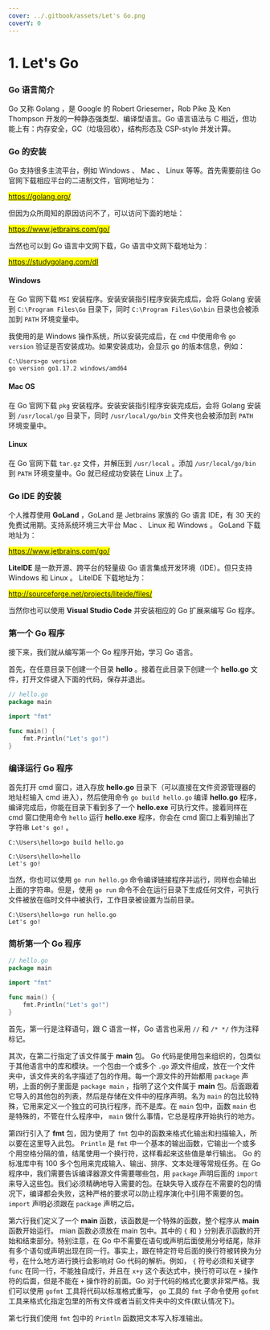 ```yaml
---
cover: ../.gitbook/assets/Let's Go.png
coverY: 0
---
```


# 1. Let's Go

### Go 语言简介

Go 又称 Golang ，是 Google 的 Robert Griesemer，Rob Pike 及 Ken Thompson 开发的一种静态强类型、编译型语言。Go 语言语法与 C 相近，但功能上有：内存安全，GC（垃圾回收），结构形态及 CSP-style 并发计算。

### Go 的安装

Go 支持很多主流平台，例如 Windows 、 Mac 、 Linux 等等。首先需要前往 Go 官网下载相应平台的二进制文件，官网地址为：

<mark style="color:blue;">https://golang.org/</mark>

但因为众所周知的原因访问不了，可以访问下面的地址：

<mark style="color:blue;">https://www.jetbrains.com/go/</mark>

当然也可以到 Go 语言中文网下载，Go 语言中文网下载地址为：

<mark style="color:blue;">https://studygolang.com/dl</mark>

#### Windows

在 Go 官网下载 `MSI` 安装程序。安装安装指引程序安装完成后，会将 Golang 安装到 `C:\Program Files\Go` 目录下，同时 `C:\Program Files\Go\bin` 目录也会被添加到 `PATH` 环境变量中。

我使用的是 Windows 操作系统，所以安装完成后，在 `cmd` 中使用命令 `go version` 验证是否安装成功。如果安装成功，会显示 go 的版本信息，例如：

```shell
C:\Users>go version
go version go1.17.2 windows/amd64
```

#### Mac OS

在 Go 官网下载 `pkg` 安装程序。安装安装指引程序安装完成后，会将 Golang 安装到 `/usr/local/go` 目录下，同时 `/usr/local/go/bin` 文件夹也会被添加到 `PATH` 环境变量中。

#### Linux

在 Go 官网下载 `tar.gz` 文件，并解压到 `/usr/local` 。添加 `/usr/local/go/bin` 到 `PATH` 环境变量中。Go 就已经成功安装在 Linux 上了。

### Go IDE 的安装

个人推荐使用 **GoLand** ，GoLand 是 Jetbrains 家族的 Go 语言 IDE，有 30 天的免费试用期。支持系统环境三大平台 Mac 、 Linux 和 Windows 。 GoLand 下载地址为：

<mark style="color:blue;">https://www.jetbrains.com/go/</mark>

**LiteIDE** 是一款开源、跨平台的轻量级 Go 语言集成开发环境（IDE）。但只支持 Windows 和 Linux 。 LiteIDE 下载地址为：

<mark style="color:blue;">http://sourceforge.net/projects/liteide/files/</mark>

当然你也可以使用 **Visual Studio Code** 并安装相应的 Go 扩展来编写 Go 程序。

### 第一个 Go 程序

接下来，我们就从编写第一个 Go 程序开始，学习 Go 语言。

首先，在任意目录下创建一个目录 **hello** 。接着在此目录下创建一个 **hello.go** 文件，打开文件键入下面的代码，保存并退出。

```go
// hello.go
package main

import "fmt"

func main() {
	fmt.Println("Let's go!")
}
```

### 编译运行 Go 程序

首先打开 cmd 窗口，进入存放 **hello.go** 目录下（可以直接在文件资源管理器的地址栏输入 cmd 进入），然后使用命令 `go build hello.go` 编译 **hello.go** 程序，编译完成后，你能在目录下看到多了一个 **hello.exe** 可执行文件。接着同样在 cmd 窗口使用命令 `hello` 运行 **hello.exe** 程序，你会在 cmd 窗口上看到输出了字符串 `Let's go!` 。

```shell
C:\Users\hello>go build hello.go

C:\Users\hello>hello
Let's go!
```

当然，你也可以使用 `go run hello.go` 命令编译链接程序并运行，同样也会输出上面的字符串。但是，使用 `go run` 命令不会在运行目录下生成任何文件，可执行文件被放在临时文件中被执行，工作目录被设置为当前目录。

```shell
C:\Users\hello>go run hello.go
Let's go!
```

### 简析第一个 Go 程序

```go
// hello.go
package main

import "fmt"

func main() {
	fmt.Println("Let's go!")
}
```

首先，第一行是注释语句，跟 C 语言一样，Go 语言也采用 `//` 和 `/* */` 作为注释标记。

其次，在第二行指定了该文件属于 **main** 包。 Go 代码是使用包来组织的，包类似于其他语言中的库和模块。一个包由一个或多个 `.go` 源文件组成，放在一个文件夹中，该文件夹的名字描述了包的作用。每一个源文件的开始都用 `package` 声明，上面的例子里面是 `package main` ，指明了这个文件属于 **main** 包。后面跟着它导入的其他包的列表，然后是存储在文件中的程序声明。名为 `main` 的包比较特殊，它用来定义一个独立的可执行程序，而不是库。在 `main` 包中，函数 `main` 也是特殊的，不管在什么程序中， `main` 做什么事情，它总是程序开始执行的地方。

第四行引入了 **fmt** 包，因为使用了 `fmt` 包中的函数来格式化输出和扫描输入，所以要在这里导入此包。 `Println` 是 `fmt` 中一个基本的输出函数，它输出一个或多个用空格分隔的值，结尾使用一个换行符，这样看起来这些值是单行输出。 Go 的标准库中有 100 多个包用来完成输入、输出、排序、文本处理等常规任务。在 Go 程序中，我们需要告诉编译器源文件需要哪些包，用 `package` 声明后面的 `import` 来导入这些包。我们必须精确地导入需要的包。在缺失导入或存在不需要的包的情况下，编译都会失败，这种严格的要求可以防止程序演化中引用不需要的包。 `import` 声明必须跟在 `package` 声明之后。

第六行我们定义了一个 **main** 函数，该函数是一个特殊的函数，整个程序从 **main** 函数开始运行。 mian 函数必须放在 main 包中。其中的 `{` 和 `}` 分别表示函数的开始和结束部分。特别注意，在 Go 中不需要在语句或声明后面使用分号结尾，除非有多个语句或声明出现在同一行。事实上，跟在特定符号后面的换行符被转换为分号，在什么地方进行换行会影响对 Go 代码的解析。例如， `{` 符号必须和关键字 `func` 在同一行，不能独自成行，并且在 `x+y` 这个表达式中，换行符可以在 `+` 操作符的后面，但是不能在 `+` 操作符的前面。Go 对于代码的格式化要求非常严格。我们可以使用 `gofmt` 工具将代码以标准格式重写， `go` 工具的 `fmt` 子命令使用 `gofmt` 工具来格式化指定包里的所有文件或者当前文件夹中的文件(默认情况下)。

第七行我们使用 `fmt` 包中的 `Println` 函数把文本写入标准输出。
